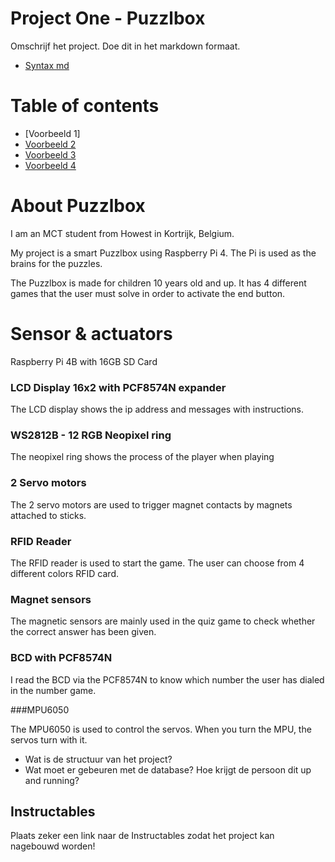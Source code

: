 # Project One - Puzzlbox


Omschrijf het project. Doe dit in het markdown formaat.
- [Syntax md](https://docs.github.com/en/get-started/writing-on-github/getting-started-with-writing-and-formatting-on-github/basic-writing-and-formatting-syntax)

# Table of contents
- [Voorbeeld 1]
- [Voorbeeld 2](https://github.com/tsungtwu/flask-example/blob/master/README.md)
- [Voorbeeld 3](https://github.com/twbs/bootstrap/blob/main/README.md)
- [Voorbeeld 4](https://www.makeareadme.com/)

# About Puzzlbox
I am an MCT student from Howest in Kortrijk, Belgium.

My project is a smart Puzzlbox using Raspberry Pi 4.
The Pi is used as the brains for the puzzles.

The Puzzlbox is made for children 10 years old and up. It has 4 different games that the user must solve in order to activate the end button.

# Sensor & actuators
Raspberry Pi 4B with 16GB SD Card

### LCD Display 16x2 with PCF8574N expander

The LCD display shows the ip address and messages with instructions.

### WS2812B - 12 RGB Neopixel ring

The neopixel ring shows the process of the player when playing

### 2 Servo motors

The 2 servo motors are used to trigger magnet contacts by magnets attached to sticks.

### RFID Reader

The RFID reader is used to start the game. The user can choose from 4 different colors RFID card.

### Magnet sensors

The magnetic sensors are mainly used in the quiz game to check whether the correct answer has been given.

### BCD with PCF8574N

I read the BCD via the PCF8574N to know which number the user has dialed in the number game.

###MPU6050

The MPU6050 is used to control the servos. When you turn the MPU, the servos turn with it.


- Wat is de structuur van het project?
- Wat moet er gebeuren met de database? Hoe krijgt de persoon dit up and running?

  
## Instructables
Plaats zeker een link naar de Instructables zodat het project kan nagebouwd worden!
